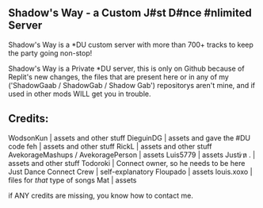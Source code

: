 ## Shadow's Way - a Custom J#st D#nce #nlimited Server
Shadow's Way is a *DU custom server with more than 700+ tracks to keep the party going non-stop!

Shadow's Way is a Private *DU server, this is only on Github because of Replit's new changes, the files that are present here or in any of my ('ShadowGaab / ShadowGab / Shadow Gab') repositorys aren't mine, and if used in other mods WILL get you in trouble.

## Credits: 
WodsonKun | assets and other stuff
DieguinDG | assets and gave the #DU code
feh | assets and other stuff
RickL | assets and other stuff
AvekorageMashups / AvekoragePerson | assets 
Luis5779 | assets
Justi ̷n̷ . | assets and other stuff
Todoroki | Connect owner, so he needs to be here
Just Dance Connect Crew | self-explanatory
Floupado | assets
louis.xoxo | files for _that_ type of songs
Mat | assets

if ANY credits are missing, you know how to contact me.

